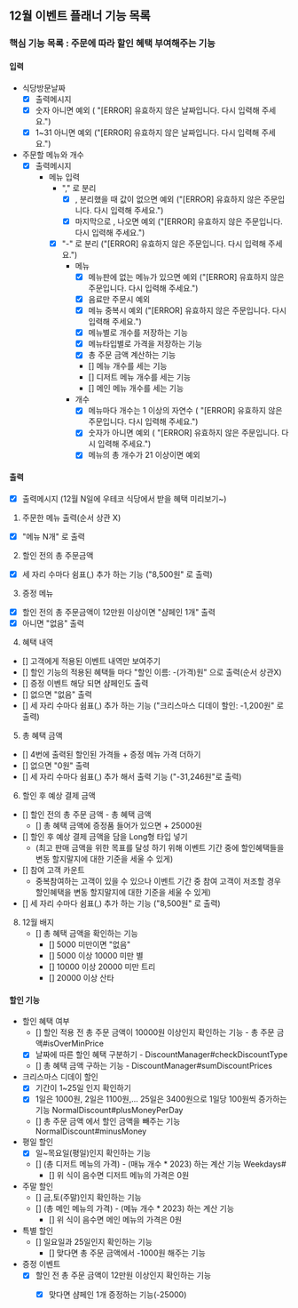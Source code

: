 ## 12월 이벤트 플래너 기능 목록
### 핵심 기능 목록 : 주문에 따라 할인 혜택 부여해주는 기능

#### 입력
- 식당방문날짜
  - [X] 출력메시지
  - [x] 숫자 아니면 예외 ( "[ERROR] 유효하지 않은 날짜입니다. 다시 입력해 주세요.")
  - [x] 1~31 아니면 예외 ("[ERROR] 유효하지 않은 날짜입니다. 다시 입력해 주세요.")
- 주문할 메뉴와 개수
  - [X] 출력메시지
    - 메뉴 입력
      - "," 로 분리
        - [X] , 분리했을 때 값이 없으면 예외 ("[ERROR] 유효하지 않은 주문입니다. 다시 입력해 주세요.")
        - [X] 마지막으로 , 나오면 예외 ("[ERROR] 유효하지 않은 주문입니다. 다시 입력해 주세요.")
      - [X] "-" 로 분리 ("[ERROR] 유효하지 않은 주문입니다. 다시 입력해 주세요.")
        - 메뉴
          - [X] 메뉴판에 없는 메뉴가 있으면 예외 ("[ERROR] 유효하지 않은 주문입니다. 다시 입력해 주세요.")
          - [X] 음료만 주문시 예외
          - [X] 메뉴 중복시 예외 ("[ERROR] 유효하지 않은 주문입니다. 다시 입력해 주세요.")
          - [X] 메뉴별로 개수를 저장하는 기능
          - [X] 메뉴타입별로 가격을 저장하는 기능 
          - [X] 총 주문 금액 계산하는 기능
          - [] 메뉴 개수를 세는 기능
          - [] 디저트 메뉴 개수를 세는 기능
          - [] 메인 메뉴 개수를 세는 기능
        - 개수 
          - [X] 메뉴마다 개수는 1 이상의 자연수 ( "[ERROR] 유효하지 않은 주문입니다. 다시 입력해 주세요.")
          - [X] 숫자가 아니면 예외 ( "[ERROR] 유효하지 않은 주문입니다. 다시 입력해 주세요.")
          - [X] 메뉴의 총 개수가 21 이상이면 예외

#### 출력
- [X] 출력메시지 (12월 N일에 우테코 식당에서 받을 혜택 미리보기~)
1. 주문한 메뉴 출력(순서 상관 X)
  - [X] "메뉴 N개" 로 출력
2. 할인 전의 총 주문금액
  - [X] 세 자리 수마다 쉼표(,) 추가 하는 기능 ("8,500원" 로 출력)
3. 증정 메뉴
  - [X] 할인 전의 총 주문금액이 12만원 이상이면 "샴페인 1개" 출력
  - [X] 아니면 "없음" 출력
4. 혜택 내역
  - [] 고객에게 적용된 이벤트 내역만 보여주기
  - [] 할인 기능의 적용된 혜택들 마다 "할인 이름: -(가격)원" 으로 출력(순서 상관X)
  - [] 증정 이벤트 해당 되면 샴페인도 출력
  - [] 없으면 "없음" 출력
  - [] 세 자리 수마다 쉼표(,) 추가 하는 기능 ("크리스마스 디데이 할인: -1,200원" 로 출력)
5. 총 혜택 금액
  - [] 4번에 출력된 할인된 가격들 + 증정 메뉴 가격 더하기
  - [] 없으면 "0원" 출력
  - [] 세 자리 수마다 쉼표(,) 추가 해서 출력 기능 ("-31,246원"로 출력)
6. 할인 후 예상 결제 금액
  - [] 할인 전의 총 주문 금액 - 총 혜택 금액
    - [] 총 혜택 금액에 증정품 들어가 있으면 + 25000원
  - [] 할인 후 예상 결제 금액을 담을 Long형 타입 넣기
    - (최고 판매 금액을 위한 목표를 달성 하기 위해 이벤트 기간 중에 할인혜택들을 변동 할지말지에 대한 기준을 세울 수 있게)
  - [] 참여 고객 카운트
    - 중복참여하는 고객이 있을 수 있으나 이벤트 기간 중 참여 고객이 저조할 경우 할인혜택을 변동 할지말지에 대한 기준을 세울 수 있게)
  - [] 세 자리 수마다 쉼표(,) 추가 하는 기능 ("8,500원" 로 출력)
8. 12월 배지
   - [] 총 혜택 금액을 확인하는 기능
     - [] 5000 미만이면 "없음"
     - [] 5000 이상 10000 미만 별
     - [] 10000 이상 20000 미만 트리
     - [] 20000 이상 산타


#### 할인 기능
- 할인 혜택 여부
  - [] 할인 적용 전 총 주문 금액이 10000원 이상인지 확인하는 기능 - 총 주문 금액#isOverMinPrice
  - [X] 날짜에 따른 할인 혜택 구분하기 - DiscountManager#checkDiscountType
  - [] 총 혜택 금액 구하는 기능 - DiscountManager#sumDiscountPrices
- 크리스마스 디데이 할인
  - [X] 기간이 1~25일 인지 확인하기 
  - [X] 1일은 1000원, 2일은 1100원,... 25일은 3400원으로 1일당 100원씩 증가하는 기능  NormalDiscount#plusMoneyPerDay
  - [] 총 주문 금액 에서 할인 금액을 빼주는 기능  NormalDiscount#minusMoney
- 평일 할인
  - [X] 일~목요일(평일)인지 확인하는 기능
  - [] (총 디저트 메뉴의 가격) - (매뉴 개수 * 2023) 하는 계산 기능 Weekdays#
    - [] 위 식이 음수면 디저트 메뉴의 가격은 0원
- 주말 할인
  - [] 금,토(주말)인지 확인하는 기능
  - [] (총 메인 메뉴의 가격) - (메뉴 개수 * 2023) 하는 계산 기능
    - [] 위 식이 음수면 메인 메뉴의 가격은 0원
- 특별 할인
  - [] 일요일과 25일인지 확인하는 기능
    - [] 맞다면 총 주문 금액에서 -1000원 해주는 기능
- 증정 이벤트
  - [X] 할인 전 총 주문 금액이 12만원 이상인지 확인하는 기능
    - [X] 맞다면 샴페인 1개 증정하는 기능(-25000)

